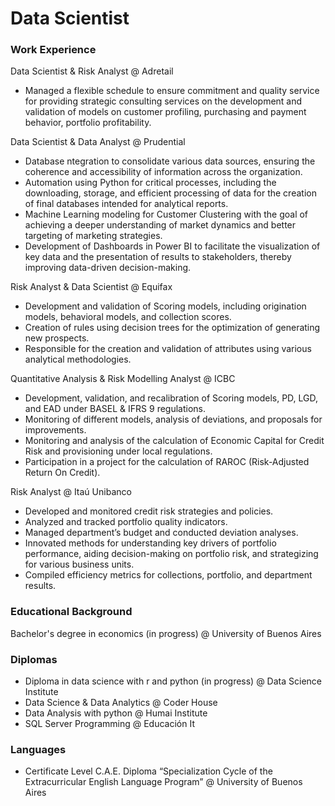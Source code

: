 # Data Scientist

### Work Experience
Data Scientist & Risk Analyst @ Adretail
- Managed a flexible schedule to ensure commitment and quality service for providing strategic consulting services on the development and validation of models on customer profiling, purchasing and payment behavior, portfolio profitability.

Data Scientist & Data Analyst @ Prudential
- Database ntegration to consolidate various data sources, ensuring the coherence and accessibility of information across the organization.
- Automation using Python for critical processes, including the downloading, storage, and efficient processing of data for the creation of final databases intended for analytical reports.
- Machine Learning modeling for Customer Clustering with the goal of achieving a deeper understanding of market dynamics and better targeting of marketing strategies.
- Development of Dashboards in Power BI to facilitate the visualization of key data and the presentation of results to stakeholders, thereby improving data-driven decision-making.

Risk Analyst & Data Scientist @ Equifax
- Development and validation of Scoring models, including origination models, behavioral models, and collection scores.
- Creation of rules using decision trees for the optimization of generating new prospects.
- Responsible for the creation and validation of attributes using various analytical methodologies.

Quantitative Analysis & Risk Modelling Analyst @ ICBC
- Development, validation, and recalibration of Scoring models, PD, LGD, and EAD under BASEL & IFRS 9 regulations.
- Monitoring of different models, analysis of deviations, and proposals for improvements.
- Monitoring and analysis of the calculation of Economic Capital for Credit Risk and provisioning under local regulations.
- Participation in a project for the calculation of RAROC (Risk-Adjusted Return On Credit).

Risk Analyst @ Itaú Unibanco
- Developed and monitored credit risk strategies and policies.
- Analyzed and tracked portfolio quality indicators.
- Managed department’s budget and conducted deviation analyses.
- Innovated methods for understanding key drivers of portfolio performance, aiding decision-making on portfolio risk, and strategizing for various business units.
- Compiled efficiency metrics for collections, portfolio, and department results.

### Educational Background
Bachelor's degree in economics (in progress) @ University of Buenos Aires

### Diplomas
- Diploma in data science with r and python (in progress) @ Data Science Institute
- Data Science & Data Analytics @ Coder House
- Data Analysis with python @ Humai Institute
- SQL Server Programming @ Educación It

### Languages
- Certificate Level C.A.E. Diploma “Specialization Cycle of the Extracurricular English Language Program” @ University of Buenos Aires


